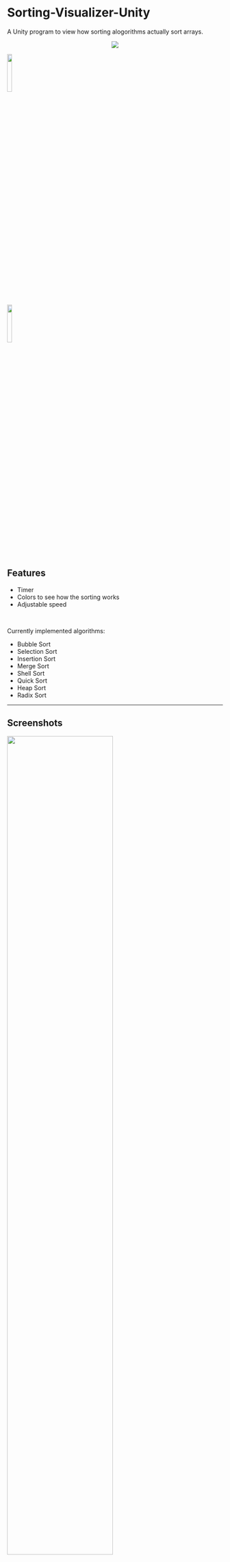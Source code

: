# Sorting-Visualizer-Unity

A Unity program to view how sorting alogorithms actually sort arrays.

<p align="center">
<a href="https://hits.seeyoufarm.com"><img src="https://hits.seeyoufarm.com/api/count/incr/badge.svg?url=https%3A%2F%2Fgithub.com%2FZouheirN%2FSorting-Visualizer-Unity&count_bg=%2300B2EE&title_bg=%23555555&icon=&icon_color=%23E7E7E7&title=views&edge_flat=false"/></a>
</p>

[<img src="https://img.shields.io/badge/-Try%20it%20now!-green" width="15%">](https://zouheirn.github.io/Sorting-Visualizer-Unity/)
<br>
[<img src="https://img.shields.io/badge/-Download-purple" width = "15%">](https://github.com/ZouheirN/Sorting-Visualizer-Unity/releases)

## Features

- Timer
- Colors to see how the sorting works
- Adjustable speed

<br>

Currently implemented algorithms:
- Bubble Sort
- Selection Sort
- Insertion Sort
- Merge Sort
- Shell Sort
- Quick Sort
- Heap Sort
- Radix Sort


- - - -
## Screenshots

<img src="https://user-images.githubusercontent.com/61628216/216364077-cf0f8ed1-78d1-462d-9063-9a49f0c6d34a.PNG" width=70% height=70%>
<br>
<img src="https://user-images.githubusercontent.com/61628216/216364414-52a9c456-81f8-4148-8418-713f6b71da6c.PNG" width=70% height=70%>
<br>
<img src="https://user-images.githubusercontent.com/61628216/216364491-bb356274-0e3a-42e8-b610-dab527008266.PNG" width=70% height=70%>
<br>
<img src="https://user-images.githubusercontent.com/61628216/216364588-4b2f9bf8-379d-4be1-9337-9ac5ba4331eb.PNG" width=70% height=70%>
<br>
<img src="https://user-images.githubusercontent.com/61628216/216364675-6b4b8092-affb-41e3-ad54-50afa8a44e4f.PNG" width=70% height=70%>
<br>
<img src="https://user-images.githubusercontent.com/61628216/216364745-815968ea-0897-4ffc-ada6-5b921b714c6a.PNG" width=70% height=70%>
<br>
<img src="https://user-images.githubusercontent.com/61628216/216364833-8c0101d2-a528-46fa-ac53-21964ed11c32.PNG" width=70% height=70%>
<br>
<img src="https://user-images.githubusercontent.com/61628216/216364895-87b05696-dbe7-45e5-8b45-da705a3fa1d0.PNG" width=70% height=70%>

